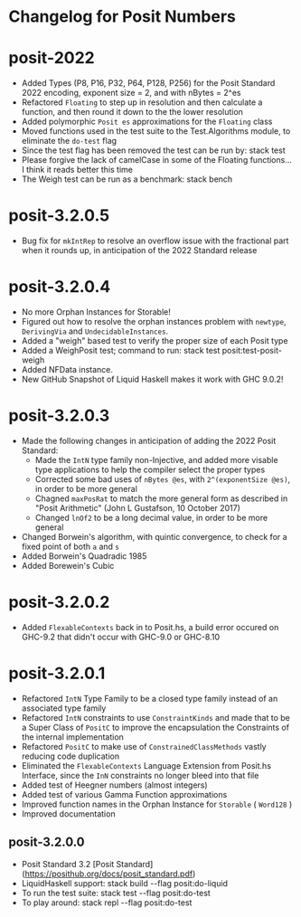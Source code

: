 # Changelog for Posit Numbers

# posit-2022

  * Added Types (P8, P16, P32, P64, P128, P256) for the Posit Standard 2022 encoding, exponent size = 2, and with nBytes = 2^es
  * Refactored `Floating` to step up in resolution and then calculate a function, and then round it down to the the lower resolution
  * Added polymorphic `Posit es` approximations for the `Floating` class
  * Moved functions used in the test suite to the Test.Algorithms module, to eliminate the `do-test` flag
  * Since the test flag has been removed the test can be run by: stack test
  * Please forgive the lack of camelCase in some of the Floating functions... I think it reads better this time
  * The Weigh test can be run as a benchmark: stack bench

# posit-3.2.0.5

  * Bug fix for `mkIntRep` to resolve an overflow issue with the fractional part when it rounds up, in anticipation of the 2022 Standard release

# posit-3.2.0.4

  * No more Orphan Instances for Storable!
  * Figured out how to resolve the orphan instances problem with `newtype`, `DerivingVia` and `UndecidableInstances`.
  * Added a "weigh" based test to verify the proper size of each Posit type
  * Added a WeighPosit test; command to run: stack test posit:test-posit-weigh
  * Added NFData instance.
  * New GitHub Snapshot of Liquid Haskell makes it work with GHC 9.0.2!

# posit-3.2.0.3

  * Made the following changes in anticipation of adding the 2022 Posit Standard:
      * Made the `IntN` type family non-Injective, and added more visable type applications to help the compiler select the proper types
      * Corrected some bad uses of `nBytes @es`, with `2^(exponentSize @es)`, in order to be more general
      * Chagned `maxPosRat` to match the more general form as described in "Posit Arithmetic" (John L Gustafson, 10 October 2017)
      * Changed `lnOf2` to be a long decimal value, in order to be more general
  * Changed Borwein's algorithm, with quintic convergence, to check for a fixed point of both `a` and `s`
  * Added Borwein's Quadradic 1985
  * Added Borewein's Cubic

# posit-3.2.0.2

  * Added `FlexableContexts` back in to Posit.hs, a build error occured on GHC-9.2 that didn't occur with GHC-9.0 or GHC-8.10

# posit-3.2.0.1

  * Refactored `IntN` Type Family to be a closed type family instead of an associated type family
  * Refactored `IntN` constraints to use `ConstraintKinds` and made that to be a Super Class of `PositC` to improve the encapsulation the Constraints of the internal implementation
  * Refactored `PositC` to make use of `ConstrainedClassMethods` vastly reducing code duplication
  * Eliminated the `FlexableContexts` Language Extension from Posit.hs Interface, since the `InN` constraints no longer bleed into that file
  * Added test of Heegner numbers (almost integers)
  * Added test of various Gamma Function approximations
  * Improved function names in the Orphan Instance for `Storable` ( `Word128` )
  * Improved documentation

## posit-3.2.0.0

  * Posit Standard 3.2 [Posit Standard] (https://posithub.org/docs/posit_standard.pdf)
  * LiquidHaskell support: stack build --flag posit:do-liquid
  * To run the test suite: stack test --flag posit:do-test
  * To play around: stack repl --flag posit:do-test

